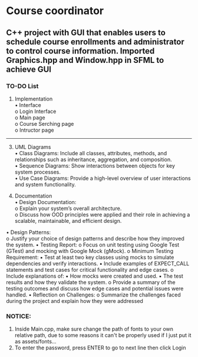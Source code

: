 # Course coordinator 
## C++ project with GUI that enables users to schedule course enrollments and administrator to control course information. Imported Graphics.hpp and Window.hpp in SFML to achieve GUI
### TO-DO List
1. Implementation  
   • Interface    
      o Login Interface  
      o Main page  
      o Course Serching page  
      o Intructor page  
---------------------------------------------------------------------------------
3. UML Diagrams  
• Class Diagrams: Include all classes, attributes, methods, and relationships such as inheritance, aggregation, and composition.  
• Sequence Diagrams: Show interactions between objects for key system processes.  
• Use Case Diagrams: Provide a high-level overview of user interactions and system functionality.

5. Documentation  
• Design Documentation:  
   o Explain your system’s overall architecture.  
   o Discuss how OOD principles were applied and their role in achieving a scalable, maintainable, and efficient design.
   
• Design Patterns:  
o Justify your choice of design patterns and describe how they improved the
system.
• Testing Report:
o Focus on unit testing using Google Test (GTest) and mocking with Google
Mock (gMock).
o Minimum Testing Requirement:
▪ Test at least two key classes using mocks to simulate dependencies and
verify interactions.
▪ Include examples of EXPECT_CALL statements and test cases for critical
functionality and edge cases.
o Include explanations of:
▪ How mocks were created and used.
▪ The test results and how they validate the system.
o Provide a summary of the testing outcomes and discuss how edge cases and
potential issues were handled.
• Reflection on Challenges:
o Summarize the challenges faced during the project and explain how they were
addressed

### NOTICE: 
1. Inside Main.cpp, make sure change the path of fonts to your own relative path, due to some reasons it can't be properly used if I just put it as assets/fonts...
2. To enter the password, press ENTER to go to next line then click Login
